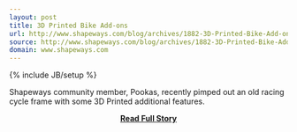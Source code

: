 ```yaml
---
layout: post
title: 3D Printed Bike Add-ons
url: http://www.shapeways.com/blog/archives/1882-3D-Printed-Bike-Add-ons.html
source: http://www.shapeways.com/blog/archives/1882-3D-Printed-Bike-Add-ons.html
domain: www.shapeways.com
---
```

{% include JB/setup %}<p>Shapeways community member, Pookas, recently pimped out an old racing cycle frame with some 3D Printed additional features.</p>
<center><p><a href="http://www.shapeways.com/blog/archives/1882-3D-Printed-Bike-Add-ons.html" style='padding:25px; font-sze:18px; font-weight: bold;'>Read Full Story</a></p></center>
